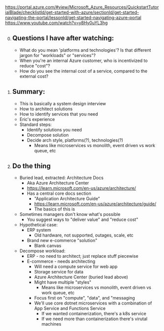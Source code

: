 https://portal.azure.com/#view/Microsoft_Azure_Resources/QuickstartTutorialBlade/checklistId/get-started-with-azure/sectionId/get-started-navigating-the-portal/lessonId/get-started-navigating-azure-portal
https://www.youtube.com/watch?v=y8Hy0uYL3hg

0. ## Questions I have after watching:
   - What do you mean 'platforms and technologies'? Is that different jargon for "workloads" or "services"?
   - When you're an internal Azure customer, who is incentivized to reduce "cost"?
   - How do you see the internal cost of a service, compared to the external cost?
1. ## Summary:
   - This is basically a system design interview
   - How to architect solutions
   - How to identify services that you need
   - Eric's experience
   - Standard steps:
     - Identify solutions you need
     - Decompose solution
     - Decide arch style, platforms(?), technologies(?)
       - Means like microservices vs monolith, event driven vs work queue, etc
2. ## Do the thing
   - Buried lead, extracted: Architecture Docs
     - Aka Azure Architecture Center
     - https://learn.microsoft.com/en-us/azure/architecture/
     - Has a central core docs section
       - "Application Architecture Guide"
       - https://learn.microsoft.com/en-us/azure/architecture/guide/
       - The basics of this is
   - Sometimes managers don't know what's possible
     - You suggest ways to "deliver value" and "reduce cost"
   - Hypothetical case:
     - ERP system
       - Old hardware, not supported, outages, scale, etc
     - Brand new e-commerce "solution"
       - Blank canvas
   - Decompose workload:
     - ERP - no need to architect; just replace stuff piecewise
     - E-commerce - needs architecting
       - Will need a compute service for web app
       - Storage service for data
       - Azure Architecture Center (buried lead above)
       - Might have multiple "styles"
         - Means like microservices vs monolith, event driven vs work queue, etc
       - Focus first on "compute", "data", and "messaging
       - We'll use core dotnet microservices with a combination of App Service and Functions Service
         - If we wanted containerization, there's a k8s service
         - If we need more than containerization there's virutal machines
